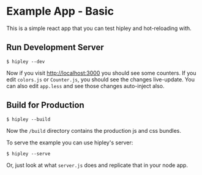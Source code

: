 Example App - Basic
===================

This is a simple react app that you can test hipley and hot-reloading with.

Run Development Server
----------------------

```
$ hipley --dev
```

Now if you visit [http://localhost:3000](http://localhost:3000) you should see
some counters. If you edit `colors.js` or `Counter.js`, you should see the
changes live-update. You can also edit `app.less` and see those changes
auto-inject also.

Build for Production
--------------------

```
$ hipley --build
```

Now the `/build` directory contains the production js and css bundles.

To serve the example you can use hipley's server:

```
$ hipley --serve
```

Or, just look at what `server.js` does and replicate that in your node app.

